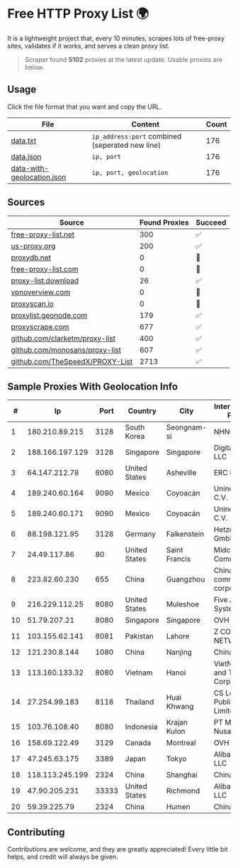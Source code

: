 
# Free HTTP Proxy List 🌍

It is a lightweight project that, every 10 minutes, scrapes lots of free-proxy sites, validates if it works, and serves a clean proxy list.


> Scraper found **5102** proxies at the latest update. Usable proxies are below.

## Usage

Click the file format that you want and copy the URL.


|File|Content|Count|
|----|-------|-----|
|[data.txt](https://raw.githubusercontent.com/themiralay/Proxy-List-World/master/data.txt)|`ip_address:port` combined (seperated new line)|176|
|[data.json](https://raw.githubusercontent.com/themiralay/Proxy-List-World/master/data.json)|`ip, port`|176|
|[data-with-geolocation.json](https://raw.githubusercontent.com/themiralay/Proxy-List-World/master/data-with-geolocation.json)|`ip, port, geolocation`|176|

## Sources

|Source|Found Proxies|Succeed|
|------|-------------|-------|
|[free-proxy-list.net](https://free-proxy-list.net)|300|✅|
|[us-proxy.org](https://www.us-proxy.org)|200|✅|
|[proxydb.net](http://proxydb.net)|0|🚫|
|[free-proxy-list.com](https://free-proxy-list.com/?page=&port=&type%5B%5D=http&type%5B%5D=https&up_time=0&search=Search)|0|🚫|
|[proxy-list.download](https://www.proxy-list.download/HTTP)|26|✅|
|[vpnoverview.com](https://vpnoverview.com/privacy/anonymous-browsing/free-proxy-servers)|0|🚫|
|[proxyscan.io](https://www.proxyscan.io)|0|🚫|
|[proxylist.geonode.com](https://proxylist.geonode.com/api/proxy-list?limit=300&page=1&sort_by=lastChecked&sort_type=desc&protocols=http,https)|179|✅|
|[proxyscrape.com](https://api.proxyscrape.com/v2/?request=displayproxies&protocol=http&timeout=10000&country=all&ssl=all&anonymity=all)|677|✅|
|[github.com/clarketm/proxy-list](https://raw.githubusercontent.com/clarketm/proxy-list/master/proxy-list-raw.txt)|400|✅|
|[github.com/monosans/proxy-list](https://raw.githubusercontent.com/monosans/proxy-list/main/proxies/http.txt)|607|✅|
|[github.com/TheSpeedX/PROXY-List](https://raw.githubusercontent.com/TheSpeedX/PROXY-List/master/http.txt)|2713|✅|


## Sample Proxies With Geolocation Info

|#|Ip|Port|Country|City|Internet Service Provider|
|-|--|----|-------|----|-------------------------|
|1|180.210.89.215|3128|South Korea|Seongnam-si|NHNCLOUD|
|2|188.166.197.129|3128|Singapore|Singapore|DigitalOcean, LLC|
|3|64.147.212.78|8080|United States|Asheville|ERC Broadband|
|4|189.240.60.164|9090|Mexico|Coyoacán|Uninet S.A. de C.V.|
|5|189.240.60.171|9090|Mexico|Coyoacán|Uninet S.A. de C.V.|
|6|88.198.121.95|3128|Germany|Falkenstein|Hetzner Online GmbH|
|7|24.49.117.86|80|United States|Saint Francis|Midcontinent Communications|
|8|223.82.60.230|655|China|Guangzhou|China Mobile communications corporation|
|9|216.229.112.25|8080|United States|Muleshoe|Five Area Systems, LLC|
|10|51.79.207.21|8080|Singapore|Singapore|OVH SAS|
|11|103.155.62.141|8081|Pakistan|Lahore|Z COM NETWORKS|
|12|121.230.8.144|1080|China|Nanjing|Chinanet|
|13|113.160.133.32|8080|Vietnam|Hanoi|VietNam Post and Telecom Corporation|
|14|27.254.99.183|8118|Thailand|Huai Khwang|CS Loxinfo Public Company Limited|
|15|103.76.108.40|8080|Indonesia|Krajan Kulon|PT Mahawira Nusantara Grup|
|16|158.69.122.49|3129|Canada|Montreal|OVH SAS|
|17|47.245.63.175|3389|Japan|Tokyo|Alibaba Cloud LLC|
|18|118.113.245.199|2324|China|Shanghai|Chinanet|
|19|47.90.205.231|33333|United States|Richmond|Alibaba.com LLC|
|20|59.39.225.79|2324|China|Humen|Chinanet|



## Contributing

Contributions are welcome, and they are greatly appreciated! Every
little bit helps, and credit will always be given.

